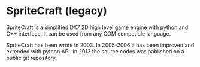 # SpriteCraft (legacy)

SpriteCraft is a simplified DX7 2D high level game engine with python and C++ interface. It can be used from any COM compatible language.

SpriteCraft has been wrote in 2003. In 2005-2006 it has been improved and extended with python API.
In 2013 the source codes was pablished on a public git repository.
